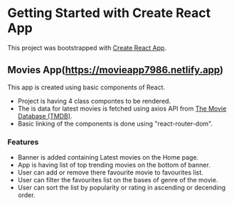 # Getting Started with Create React App

This project was bootstrapped with [Create React App](https://github.com/facebook/create-react-app).

## Movies App(https://movieapp7986.netlify.app)

This app is created using basic components of React.

* Project is having 4 class compontes to be rendered.  
* The is data for latest movies is fetched using axios API from [The Movie Database (TMDB)](https://www.themoviedb.org/).  
* Basic linking of the components is done using "react-router-dom".  


### Features

* Banner is added containing Latest movies on the Home page.  
* App is having list of top trending movies on the bottom of banner.  
* User can add or remove there favourite movie to favourites list.  
* User can filter the favourites list on the bases of genre of the movie.  
* User can sort the list by popularity or rating in ascending or decending order.

